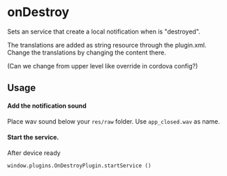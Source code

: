 onDestroy
========================

Sets an service that create a local notification when is "destroyed".

The translations are added as string resource through the plugin.xml. 
Change the translations by changing the content there. 

(Can we change from upper level like override in cordova config?) 


Usage
----------------------
#### Add the notification sound
Place wav sound below your ``res/raw`` folder. Use ``app_closed.wav`` as name.

#### Start the service. 
After device ready
````
window.plugins.OnDestroyPlugin.startService ()
````
